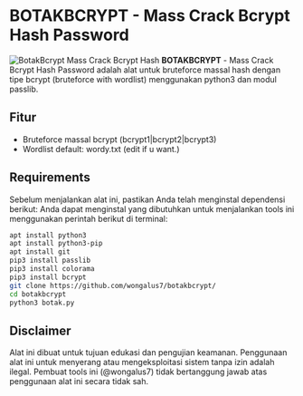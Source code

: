 # BOTAKBCRYPT - Mass Crack Bcrypt Hash Password
![BotakBcrypt Mass Crack Bcrypt Hash](https://i.imgur.com/b5OQVwP.png)
**BOTAKBCRYPT** - Mass Crack Bcrypt Hash Password adalah alat untuk bruteforce massal hash dengan tipe bcrypt (bruteforce with wordlist) menggunakan python3 dan modul passlib.

## Fitur
- Bruteforce massal bcrypt (bcrypt1|bcrypt2|bcrypt3)
- Wordlist default: wordy.txt (edit if u want.)

## Requirements
Sebelum menjalankan alat ini, pastikan Anda telah menginstal dependensi berikut:
Anda dapat menginstal yang dibutuhkan untuk menjalankan tools ini menggunakan perintah berikut di terminal:

```bash
apt install python3
apt install python3-pip
apt install git
pip3 install passlib
pip3 install colorama
pip3 install bcrypt
git clone https://github.com/wongalus7/botakbcrypt/
cd botakbcrypt
python3 botak.py
```
## Disclaimer
Alat ini dibuat untuk tujuan edukasi dan pengujian keamanan. Penggunaan alat ini untuk menyerang atau mengeksploitasi sistem tanpa izin adalah ilegal. Pembuat tools ini (@wongalus7) tidak bertanggung jawab atas penggunaan alat ini secara tidak sah.
